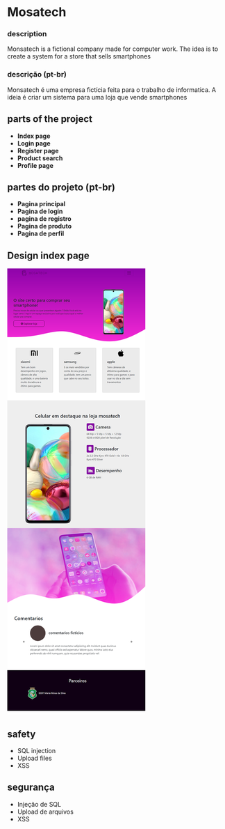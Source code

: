 # Mosatech

### description
Monsatech is a fictional company made for computer work.
The idea is to create a system for a store that sells smartphones


### descrição (pt-br)
Monsatech é uma empresa fictícia feita para o trabalho de informatica. 
A ideia é criar um sistema para uma loja que vende smartphones

## parts of the project
- <b>Index page</b>
- <b>Login page</b>
- <b>Register page</b>
- <b>Product search</b>
- <b>Profile page</b>


## partes do projeto (pt-br)
- <b>Pagina principal</b>
- <b>Pagina de login</b>
- <b>pagina de registro</b>
- <b>Pagina de produto</b>
- <b>Pagina de perfil</b>


## Design index page
<img src="./imgReadme/index.png">


## safety
- SQL injection
- Upload files
- XSS

## segurança
- Injeção de SQL
- Upload de arquivos
- XSS

